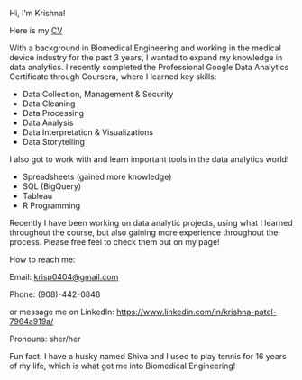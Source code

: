  Hi, I’m Krishna!

 Here is my [CV](Resume_KrishnaPatel_Final.pdf)

 With a background in Biomedical Engineering and working in the medical device industry for the past 3 years, I wanted to expand my knowledge in data analytics.
 I recently completed the Professional Google Data Analytics Certificate through Coursera, where I learned key skills:
  
   - Data Collection, Management & Security
   - Data Cleaning
   - Data Processing
   - Data Analysis
   - Data Interpretation & Visualizations
   - Data Storytelling
 
  I also got to work with and learn important tools in the data analytics world!
   - Spreadsheets (gained more knowledge)
   - SQL (BigQuery)
   - Tableau
   - R Programming 
 
 Recently I have been working on data analytic projects, using what I learned throughout the course, but also gaining more experience throughout the process.
 Please free feel to check them out on my page! 

How to reach me:
 
  Email: krisp0404@gmail.com
 
  Phone: (908)-442-0848
  
  or message me on LinkedIn: https://www.linkedin.com/in/krishna-patel-7964a919a/

Pronouns: sher/her

Fun fact: I have a husky named Shiva and I used to play tennis for 16 years of my life, which is what got me into Biomedical Engineering!
